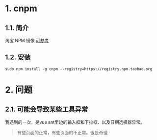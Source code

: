 # 1. cnpm
## 1.1. 简介
淘宝 NPM 镜像
[可参考](https://developer.aliyun.com/mirror/NPM?from=tnpm)

## 1.2. 安装
```shell
sudo npm install -g cnpm --registry=https://registry.npm.taobao.org
```

# 2. 问题
## 2.1. 可能会导致某些工具异常
我遇到的一次，是vue ant里边的输入框和下拉框、以及日期选择器异常。
> 有些页面的正常，有些页面的不正常。很是奇怪
